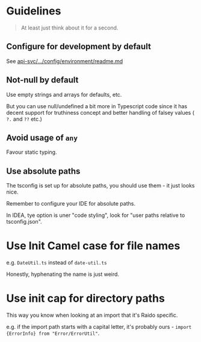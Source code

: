 
# Guidelines

> At least just think about it for a second.


## Configure for development by default

See [api-svc/.../config/environment/readme.md](/api-svc/spring/src/main/java/raido/apisvc/spring/config/environment/readme.md)


## Not-null by default

Use empty strings and arrays for defaults, etc.

But you can use null/undefined a bit more in Typescript code since it has 
decent support for truthiness concept and better handling of falsey values 
( `?.`  and `??`  etc.)


## Avoid usage of `any`

Favour static typing.


## Use absolute paths

The tsconfig is set up for absolute paths, you should use them - it just looks
nice.

Remember to configure your IDE for absolute paths.

In IDEA, tye option is uner "code styling", look for "user paths relative to 
tsconfig.json".


# Use Init Camel case for file names

e.g. `DateUtil.ts` instead of `date-util.ts`

Honestly, hyphenating the name is just weird.


# Use init cap for directory paths

This way you know when looking at an import that it's Raido specific.

e.g. if the import path starts with a capital letter, it's probably ours -
 `import {ErrorInfo} from "Error/ErrorUtil"`.


